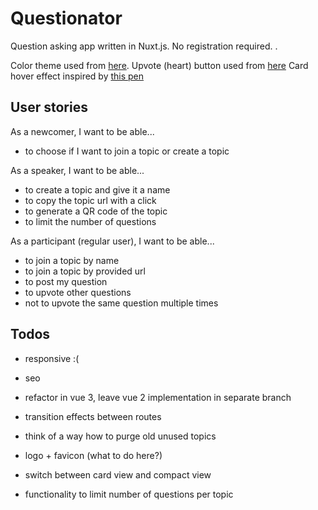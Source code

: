 # Questionator

Question asking app written in Nuxt.js. No registration required. .

Color theme used from [here](https://colorhunt.co/palette/163836).
Upvote (heart) button used from [here](https://codepen.io/jonitrythall/pen/myEpeV)
Card hover effect inspired by [this pen](https://codepen.io/rafaelavlucas/pen/rQWJYG)

## User stories

As a newcomer, I want to be able...
- to choose if I want to join a topic or create a topic

As a speaker, I want to be able...
- to create a topic and give it a name
- to copy the topic url with a click
- to generate a QR code of the topic
- to limit the number of questions 

As a participant (regular user), I want to be able...
- to join a topic by name
- to join a topic by provided url
- to post my question
- to upvote other questions
- not to upvote the same question multiple times

## Todos

- responsive :(
- seo

- refactor in vue 3, leave vue 2 implementation in separate branch
- transition effects between routes
- think of a way how to purge old unused topics
- logo + favicon (what to do here?)
- switch between card view and compact view
- functionality to limit number of questions per topic
